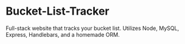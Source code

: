 # Bucket-List-Tracker
Full-stack website that tracks your bucket list. Utilizes Node, MySQL, Express, Handlebars, and a homemade ORM.
